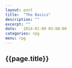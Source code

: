 ```yaml
---
layout: post
title:  "The Basics"
description: ""
excerpt: ""
date:   2014-01-09 05:00:00
categories: rpg
menu: rpg
---
```


<section class="clearfix">
	<aside class="first">
		<h2>{{page.title}}</h2>			
	</aside>
	<article class="postings first">
		<p></p>
	</article>

</section>
